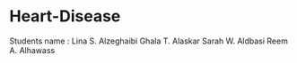 # Heart-Disease


Students name : 
Lina S. Alzeghaibi
Ghala T. Alaskar
Sarah W. Aldbasi
Reem A. Alhawass
